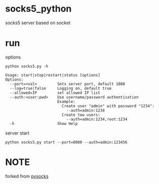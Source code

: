 # socks5_python
socks5 server based on socket

# run
options
```
python socks5.py -h
```

```
Usage: start|stop|restart|status [options]
Options:
  --port=<val>         Sets server port, default 1080
  --log=true|false     Logging on, default true
  --allowed=IP         set allowed IP list
  --auth:<user:pwd>    Use username/password authentication
                       Example:
                         Create user "admin" with password "1234":
                           --auth=admin:1234 
                         Create tow users:
                           --auth=admin:1234,root:1234
  -h                   Show Help
```

server start
```
python socks5.py start --port=8080 --auth=admin:123456
```
# NOTE
forked from [pysocks](https://github.com/fengyouchao/pysocks)
